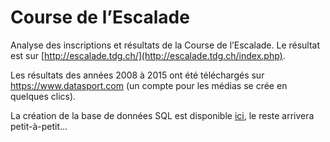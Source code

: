 # Course de l’Escalade
Analyse des inscriptions et résultats de la Course de l’Escalade.
Le résultat est sur [http://escalade.tdg.ch/](http://escalade.tdg.ch/index.php).

Les résultats des années 2008 à 2015 ont été téléchargés sur https://www.datasport.com (un compte pour les médias se crée en quelques clics).

La création de la base de données SQL est disponible [ici](https://github.com/tdgch/course_escalade/tree/master/database), le reste arrivera petit-à-petit…
